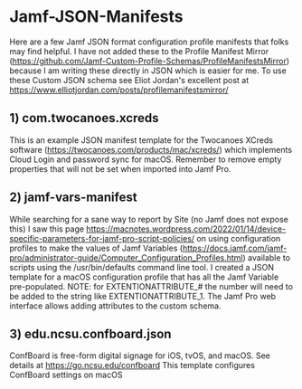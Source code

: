 # Jamf-JSON-Manifests

Here are a few Jamf JSON format configuration profile manifests that folks may find helpful.  I have not added these to the Profile Manifest Mirror (https://github.com/Jamf-Custom-Profile-Schemas/ProfileManifestsMirror) because I am writing these directly in JSON which is easier for me.  To use these Custom JSON schema see Eliot Jordan's excellent post at https://www.elliotjordan.com/posts/profilemanifestsmirror/

## 1) com.twocanoes.xcreds
This is an example JSON manifest template for the Twocanoes XCreds software (https://twocanoes.com/products/mac/xcreds/) which implements Cloud Login and password sync for macOS. Remember to remove empty properties that will not be set when imported into Jamf Pro.

## 2) jamf-vars-manifest
While searching for a sane way to report by Site (no Jamf does not expose this) I saw this page https://macnotes.wordpress.com/2022/01/14/device-specific-parameters-for-jamf-pro-script-policies/
on using configuration profiles to make the values of Jamf Variables (https://docs.jamf.com/jamf-pro/administrator-guide/Computer_Configuration_Profiles.html) available to scripts using the /usr/bin/defaults command line tool.  I created a JSON template for a macOS configuration profile that has all the Jamf Variable pre-populated.  NOTE: for EXTENTIONATTRIBUTE_# the number will need to be added to the string like EXTENTIONATTRIBUTE_1.  The Jamf Pro web interface allows adding attributes to the custom schema.

## 3) edu.ncsu.confboard.json
ConfBoard is free-form digital signage for iOS, tvOS, and macOS. See details at https://go.ncsu.edu/confboard
This template configures ConfBoard settings on macOS
  
  
